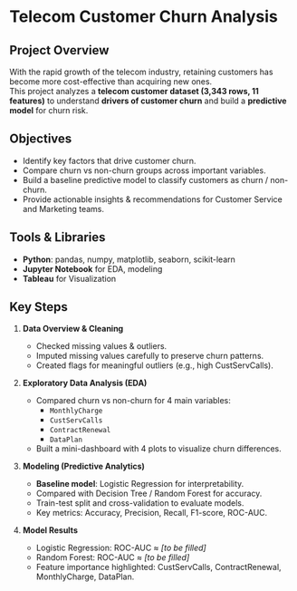 # Telecom Customer Churn Analysis

## Project Overview
With the rapid growth of the telecom industry, retaining customers has become more cost-effective than acquiring new ones.  
This project analyzes a **telecom customer dataset (3,343 rows, 11 features)** to understand **drivers of customer churn** and build a **predictive model** for churn risk.

## Objectives
- Identify key factors that drive customer churn.  
- Compare churn vs non-churn groups across important variables.  
- Build a baseline predictive model to classify customers as churn / non-churn.  
- Provide actionable insights & recommendations for Customer Service and Marketing teams.  

## Tools & Libraries
- **Python**: pandas, numpy, matplotlib, seaborn, scikit-learn  
- **Jupyter Notebook** for EDA, modeling
- **Tableau** for Visualization  

## Key Steps
1. **Data Overview & Cleaning**  
   - Checked missing values & outliers.  
   - Imputed missing values carefully to preserve churn patterns.  
   - Created flags for meaningful outliers (e.g., high CustServCalls).  

2. **Exploratory Data Analysis (EDA)**  
   - Compared churn vs non-churn for 4 main variables:  
     - `MonthlyCharge`  
     - `CustServCalls`  
     - `ContractRenewal`  
     - `DataPlan`  
   - Built a mini-dashboard with 4 plots to visualize churn differences.  

3. **Modeling (Predictive Analytics)**  
   - **Baseline model**: Logistic Regression for interpretability.  
   - Compared with Decision Tree / Random Forest for accuracy.  
   - Train-test split and cross-validation to evaluate models.  
   - Key metrics: Accuracy, Precision, Recall, F1-score, ROC-AUC.  

4. **Model Results**  
   - Logistic Regression: ROC-AUC ≈ *[to be filled]*  
   - Random Forest: ROC-AUC ≈ *[to be filled]*  
   - Feature importance highlighted: CustServCalls, ContractRenewal, MonthlyCharge, DataPlan.
